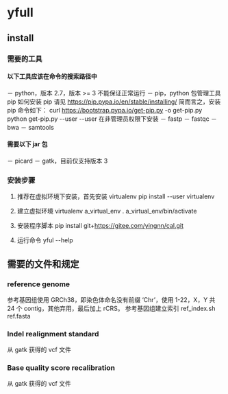 
# yfull

## install

### 需要的工具
#### 以下工具应该在命令的搜索路径中
－ python，版本 2.7，版本 >= 3 不能保证正常运行
－ pip，python 包管理工具 pip
如何安装 pip 请见 https://pip.pypa.io/en/stable/installing/
简而言之，安装 pip 命令如下：
curl https://bootstrap.pypa.io/get-pip.py -o get-pip.py
python get-pip.py --user
--user 在非管理员权限下安装
－ fastp
－ fastqc
－ bwa
－ samtools
#### 需要以下 jar 包
－ picard
－ gatk，目前仅支持版本 3

### 安装步骤
1. 推荐在虚拟环境下安装，首先安装 virtualenv
pip install --user virtualenv
2. 建立虚拟环境
virtualenv a_virtual_env
. a_virtual_env/bin/activate

3. 安装程序脚本
pip install git+https://gitee.com/yingnn/cal.git

4. 运行命令
yful --help

## 需要的文件和规定
### reference genome
参考基因组使用 GRCh38，即染色体命名没有前缀 ‘Chr’，使用 1-22，X，Y
共 24 个 contig，其他弃用，最后加上 rCRS。
参考基因组建立索引
ref_index.sh ref.fasta

### Indel realignment standard
从 gatk 获得的 vcf 文件
### Base quality score recalibration
从 gatk 获得的 vcf 文件


